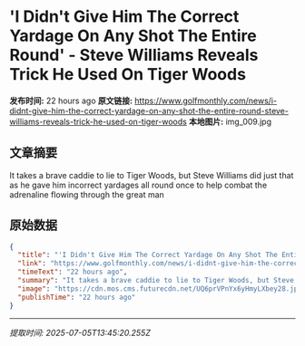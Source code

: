 # 'I Didn't Give Him The Correct Yardage On Any Shot The Entire Round' - Steve Williams Reveals Trick He Used On Tiger Woods

**发布时间:** 22 hours ago
**原文链接:** https://www.golfmonthly.com/news/i-didnt-give-him-the-correct-yardage-on-any-shot-the-entire-round-steve-williams-reveals-trick-he-used-on-tiger-woods
**本地图片:** img_009.jpg

## 文章摘要

It takes a brave caddie to lie to Tiger Woods, but Steve Williams did just that as he gave him incorrect yardages all round once to help combat the adrenaline flowing through the great man

## 原始数据

```json
{
  "title": "'I Didn't Give Him The Correct Yardage On Any Shot The Entire Round' - Steve Williams Reveals Trick He Used On Tiger Woods",
  "link": "https://www.golfmonthly.com/news/i-didnt-give-him-the-correct-yardage-on-any-shot-the-entire-round-steve-williams-reveals-trick-he-used-on-tiger-woods",
  "timeText": "22 hours ago",
  "summary": "It takes a brave caddie to lie to Tiger Woods, but Steve Williams did just that as he gave him incorrect yardages all round once to help combat the adrenaline flowing through the great man",
  "image": "https://cdn.mos.cms.futurecdn.net/UQ6prVPnYx6yHmyLXbey28.jpg",
  "publishTime": "22 hours ago"
}
```

---
*提取时间: 2025-07-05T13:45:20.255Z*
